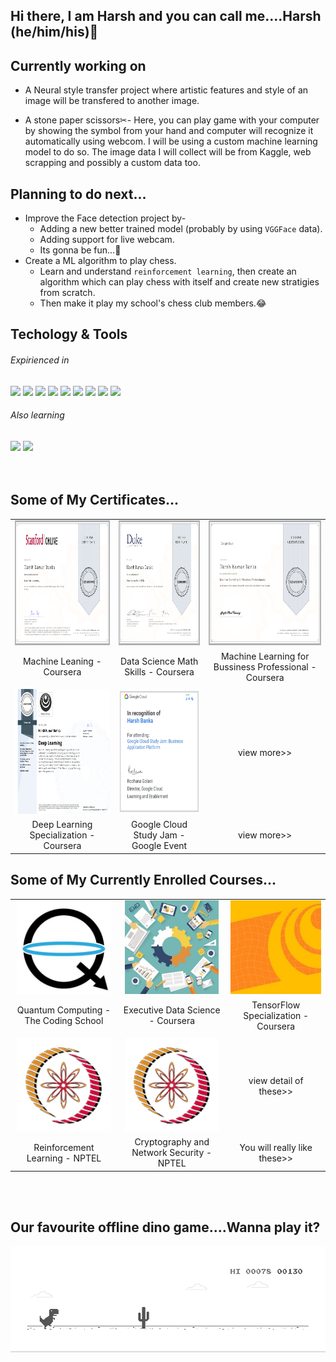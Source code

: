 ## Hi there, I am Harsh and you can call me....Harsh (he/him/his)👋


## Currently working on
* A Neural style transfer project where artistic features and style of an image will be transfered to another image.

* A stone paper scissors✂- Here, you can play game with your computer by showing the symbol from your hand and computer will recognize it automatically using webcom. I will be using a custom machine learning model to do so. The image data I will collect will be from Kaggle, web scrapping and possibly a custom data too.



## Planning to do next...
* Improve the Face detection project by-
   * Adding a new better trained model (probably by using `VGGFace` data).
   * Adding support for live webcam.
   * Its gonna be fun...🤩
* Create a ML algorithm to play chess.
  * Learn and understand `reinforcement learning`, then create an algorithm which can play chess with itself and create new stratigies from scratch.
  * Then make it play my school's chess club members.😂



## Techology & Tools

###### Expirienced in
![](https://img.shields.io/badge/OS-Windows-informational?style=flat&logo=Windows&logoColor=white&color=2bbc8a)
![](https://img.shields.io/badge/Code-Python-informational?style=flat&logo=python&logoColor=white&color=2bbc8a)
![](https://img.shields.io/badge/Code-Java-informational?style=flat&logo=java&logoColor=white&color=2bbc8a)
![](https://img.shields.io/badge/Code-Octave-informational?style=flat&logo=Octave&logoColor=white&color=2bbc8a)
![](https://img.shields.io/badge/Editor-Jupyter-informational?style=flat&logo=Jupyter&logoColor=white&color=2bbc8a)
![](https://img.shields.io/badge/Cloud-Google_Cloud_Platform-informational?style=flat&logo=Google-Cloud&logoColor=white&color=2bbc8a)
![](https://img.shields.io/badge/Tool-Android_Studio-informational?style=flat&logo=Android-Studio&logoColor=white&color=2bbc8a)
![](https://img.shields.io/badge/Tool-TensorFlow-informational?style=flat&logo=Tensorflow&logoColor=white&color=2bbc8a)
![](https://img.shields.io/badge/Music-YouTube_Music-informational?style=flat&logo=YouTube-Music&logoColor=white&color=2bbc8a)
###### Also learning
![](https://img.shields.io/badge/Cloud-Microsoft_Azure-informational?style=flat&logo=Microsoft-Azure&logoColor=white&color=2bbc8a)
![](https://img.shields.io/badge/Editor-Visual_Studio_Code-informational?style=flat&logo=Visual-Studio-Code&logoColor=white&color=2bbc8a)  
<br/><br/>
## Some of My Certificates...
|  |  |  |
| :-: | :-: | :-: |
| [<img src="certificates/Coursera Course- Machine Learning by Stanford.png" height="200px">](https://github.com/LordHarsh/LordHarsh/blob/main/certificates/README.md#this-is-my-favourite-one-here-i-got-to-make-many-many-projects-including-cat-vs-dog-recognition-system-face-recognition-art-generation-and-more-there-were-also-some-case-studies-unluckily-i-cant-share-the-code-due-to-the-courseras-honour-policy) | [<img src="certificates/Coursera Course- Data Science Math Skills Duke.png" height="200px">](https://github.com/LordHarsh/LordHarsh/blob/main/certificates/README.md#data-science-math) | [<img src="certificates/Coursera Course- Machine Learning for Bussiness Professional.png" height="200px">](https://github.com/LordHarsh/LordHarsh/blob/main/certificates/README.md#machine-learning)
| Machine Leaning - Coursera | Data Science Math Skills - Coursera |  Machine Learning for Bussiness Professional - Coursera  |
|  |  |  |
|<img src="certificates/Coursera Specialization- Deep Learning.png" height="200px"> | <img src="certificates/Event- Google Cloud Study Jam_ Business Application Platform.png" height="200px"> | view more>> |
| Deep Learning Specialization - Coursera | Google Cloud Study Jam - Google Event |  view more>>  |


## Some of My Currently Enrolled Courses...
|  |  |  |
| :-: | :-: | :-: |
| <img src="other_courses/qubitbyqubit.jpg" height="150px"> | <img src="other_courses/Executive Data Science.jpg" height="150px"> | <img src="other_courses/Deeplearning_ai_tensorflow.jpg" height="150px"> |
| Quantum Computing - The Coding School | Executive Data Science - Coursera |  TensorFlow Specialization - Coursera  |
|  |  |  |
|<img src="other_courses/NPTEL_logo_128.png" height="150px"> | <img src="other_courses/NPTEL_logo_128.png" height="150px"> | view detail of these>> |
| Reinforcement Learning - NPTEL | Cryptography and Network Security - NPTEL |  You will really like these>>  |


<br/><br/>
## Our favourite offline dino game....Wanna play it?

![image](dino.gif  "To play it turn off your internet")
<!--
**LordHarsh/LordHarsh** is a ✨ _special_ ✨ repository because its `README.md` (this file) appears on your GitHub profile.

Here are some ideas to get you started:

- 🔭 I’m currently working on ...
- 🌱 I’m currently learning ...
- 👯 I’m looking to collaborate on ...
- 🤔 I’m looking for help with ...
- 💬 Ask me about ...
- 📫 How to reach me: ...
- 😄 Pronouns: ...
- ⚡ Fun fact: ...
-->
